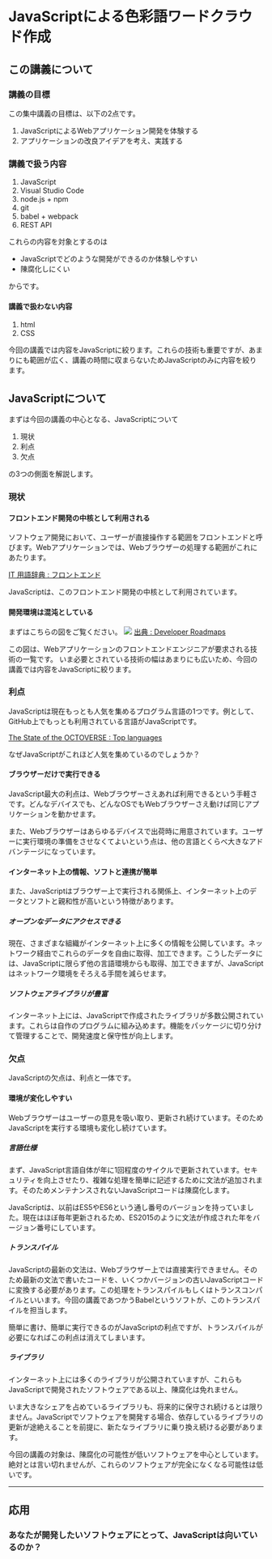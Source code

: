 # JavaScriptによる色彩語ワードクラウド作成

## この講義について

### 講義の目標

この集中講義の目標は、以下の2点です。

1.  JavaScriptによるWebアプリケーション開発を体験する
2.  アプリケーションの改良アイデアを考え、実践する

### 講義で扱う内容

1.  JavaScript
2.  Visual Studio Code
3.  node.js + npm
4.  git
5.  babel + webpack
6.  REST API

これらの内容を対象とするのは

-   JavaScriptでどのような開発ができるのか体験しやすい
-   陳腐化しにくい

からです。

#### 講義で扱わない内容

1.  html
2.  CSS

今回の講義では内容をJavaScriptに絞ります。これらの技術も重要ですが、あまりにも範囲が広く、講義の時間に収まらないためJavaScriptのみに内容を絞ります。

## JavaScriptについて

まずは今回の講義の中心となる、JavaScriptについて

1.  現状
2.  利点
3.  欠点

の3つの側面を解説します。

### 現状

#### フロントエンド開発の中核として利用される

ソフトウェア開発において、ユーザーが直接操作する範囲をフロントエンドと呼びます。Webアプリケーションでは、Webブラウザーの処理する範囲がこれにあたります。

[IT 用語辞典 : フロントエンド](http://e-words.jp/w/%E3%83%95%E3%83%AD%E3%83%B3%E3%83%88%E3%82%A8%E3%83%B3%E3%83%89.html)

JavaScriptは、このフロントエンド開発の中核として利用されています。

#### 開発環境は混沌としている

まずはこちらの図をご覧ください。
![](https://roadmap.sh/roadmaps/frontend.png)
[出典 : Developer Roadmaps](https://roadmap.sh/frontend)

この図は、Webアプリケーションのフロントエンドエンジニアが要求される技術の一覧です。
いま必要とされている技術の幅はあまりにも広いため、今回の講義では内容をJavaScriptに絞ります。

### 利点

JavaScriptは現在もっとも人気を集めるプログラム言語の1つです。例として、GitHub上でもっとも利用されている言語がJavaScriptです。

[The State of the OCTOVERSE : Top languages](https://octoverse.github.com/#top-languages)

なぜJavaScriptがこれほど人気を集めているのでしょうか？

#### ブラウザーだけで実行できる

JavaScript最大の利点は、Webブラウザーさえあれば利用できるという手軽さです。どんなデバイスでも、どんなOSでもWebブラウザーさえ動けば同じアプリケーションを動かせます。

また、Webブラウザーはあらゆるデバイスで出荷時に用意されています。ユーザーに実行環境の準備をさせなくてよいという点は、他の言語とくらべ大きなアドバンテージになっています。

#### インターネット上の情報、ソフトと連携が簡単

また、JavaScriptはブラウザー上で実行される関係上、インターネット上のデータとソフトと親和性が高いという特徴があります。

##### オープンなデータにアクセスできる

現在、さまざまな組織がインターネット上に多くの情報を公開しています。ネットワーク経由でこれらのデータを自由に取得、加工できます。こうしたデータには、JavaScriptに限らず他の言語環境からも取得、加工できますが、JavaScriptはネットワーク環境をそろえる手間を減らせます。

##### ソフトウェアライブラリが豊富

インターネット上には、JavaScriptで作成されたライブラリが多数公開されています。これらは自作のプログラムに組み込めます。機能をパッケージに切り分けて管理することで、開発速度と保守性が向上します。

### 欠点

JavaScriptの欠点は、利点と一体です。

#### 環境が変化しやすい

Webブラウザーはユーザーの意見を吸い取り、更新され続けています。そのためJavaScriptを実行する環境も変化し続けています。

##### 言語仕様

まず、JavaScript言語自体が年に1回程度のサイクルで更新されています。セキュリティを向上させたり、複雑な処理を簡単に記述するために文法が追加されます。そのためメンテナンスされないJavaScriptコードは陳腐化します。

JavaScriptは、以前はES5やES6という通し番号のバージョンを持っていました。現在はほぼ毎年更新されるため、ES2015のように文法が作成された年をバージョン番号にしています。

##### トランスパイル

JavaScriptの最新の文法は、Webブラウザー上では直接実行できません。そのため最新の文法で書いたコードを、いくつかバージョンの古いJavaScriptコードに変換する必要があります。この処理をトランスパイルもしくはトランスコンパイルといいます。今回の講義であつかうBabelというソフトが、このトランスパイルを担当します。

簡単に書け、簡単に実行できるのがJavaScriptの利点ですが、トランスパイルが必要になればこの利点は消えてしまいます。

##### ライブラリ

インターネット上には多くのライブラリが公開されていますが、これらもJavaScriptで開発されたソフトウェアである以上、陳腐化は免れません。

いま大きなシェアを占めているライブラリも、将来的に保守され続けるとは限りません。JavaScriptでソフトウェアを開発する場合、依存しているライブラリの更新が途絶えることを前提に、新たなライブラリに乗り換え続ける必要があります。

今回の講義の対象は、陳腐化の可能性が低いソフトウェアを中心としています。絶対とは言い切れませんが、これらのソフトウェアが完全になくなる可能性は低いです。

* * *

## 応用

### あなたが開発したいソフトウェアにとって、JavaScriptは向いているのか？
